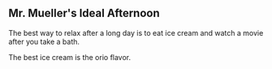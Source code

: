 ## Mr. Mueller's Ideal Afternoon

The best way to relax after a long day is to eat ice cream and watch a movie after you take a bath.

The best ice cream is the orio flavor.
